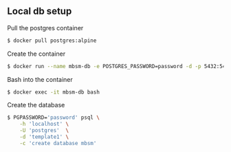 ## Local db setup

Pull the postgres container

```bash
$ docker pull postgres:alpine
```

Create the container

```bash
$ docker run --name mbsm-db -e POSTGRES_PASSWORD=password -d -p 5432:5432 postgres:alpine
```

Bash into the container

```bash
$ docker exec -it mbsm-db bash
```

Create the database

```bash
$ PGPASSWORD='password' psql \
    -h 'localhost' \
    -U 'postgres'  \
    -d 'template1' \
    -c 'create database mbsm'
```
